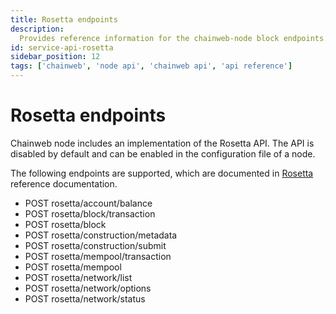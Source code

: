 ```yaml
---
title: Rosetta endpoints
description:
  Provides reference information for the chainweb-node block endpoints.
id: service-api-rosetta
sidebar_position: 12
tags: ['chainweb', 'node api', 'chainweb api', 'api reference']
---
```


# Rosetta endpoints

Chainweb node includes an implementation of the Rosetta API. 
The API is disabled by default and can be enabled in the configuration file of a node.

The following endpoints are supported, which are documented in [Rosetta](https://docs.cdp.coinbase.com/rosetta/docs/full-reference/) reference documentation.

- POST rosetta/account/balance
- POST rosetta/block/transaction
- POST rosetta/block
- POST rosetta/construction/metadata
- POST rosetta/construction/submit
- POST rosetta/mempool/transaction
- POST rosetta/mempool
- POST rosetta/network/list
- POST rosetta/network/options
- POST rosetta/network/status